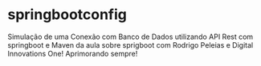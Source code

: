 # springbootconfig
Simulação de uma Conexão com Banco de Dados utilizando
API Rest com springboot e Maven da aula sobre sprigboot
com Rodrigo Peleias e Digital Innovations One!
Aprimorando sempre!
